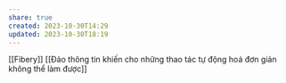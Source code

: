 ```yaml
---
share: true
created: 2023-10-30T14:29
updated: 2023-10-30T18:19
---
```

[[Fibery]]
[[Đảo thông tin khiến cho những thao tác tự động hoá đơn giản không thể làm được]]

